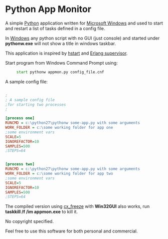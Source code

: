 # Python App Monitor
A simple [Python](https://www.python.org/) application written 
for [Microsoft Windows](https://www.microsoft.com/en-us/windows) and 
used to start and restart a list of tasks defined in a config file.

In [Windows](https://www.microsoft.com/en-us/windows) any python script 
with no GUI (just console) and started under **pythonw.exe** will not show 
a title in windows taskbar.

This application is inspired by [hstart](https://www.ntwind.com/software/hstart.html) 
and [Erlang supervisor](http://erlang.org/doc/man/supervisor.html).

Start program from Windows Command Prompt using:
```bat
     start pythonw appmon.py config_file.cnf
``` 

A sample config file:

```ini

;
; A sample config file
;for starting two processes
;

[process one]
RUNCMD = c:\python27\pythonw some-app.py with some arguments
WORK_FOLDER = c:\some working folder for app one
;some environment vars
SCALE=5
IGNOREFACTOR=10
SAMPLES=500
;STEPS=64


[process two]
RUNCMD = c:\python27\pythonw some-app.py with some arguments
WORK_FOLDER = c:\some working folder for app two
;some environment vars
SCALE=5
IGNOREFACTOR=10
SAMPLES=500
;STEPS=64

```

The compiled version using [cx_freeze](https://pypi.org/project/cx_Freeze/) with **Win32GUI** also works, run **taskkill /f /im appmon.exe** to kill it.

No copyright specified.

Feel free to use this software for both personal and commercial.
